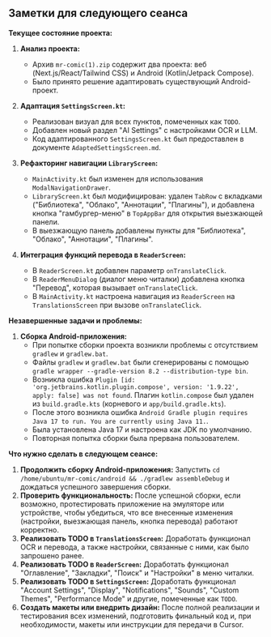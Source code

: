 ## Заметки для следующего сеанса

**Текущее состояние проекта:**

1.  **Анализ проекта:**
    *   Архив `mr-comic(1).zip` содержит два проекта: веб (Next.js/React/Tailwind CSS) и Android (Kotlin/Jetpack Compose).
    *   Было принято решение адаптировать существующий Android-проект.

2.  **Адаптация `SettingsScreen.kt`:**
    *   Реализован визуал для всех пунктов, помеченных как `TODO`.
    *   Добавлен новый раздел "AI Settings" с настройками OCR и LLM.
    *   Код адаптированного `SettingsScreen.kt` был предоставлен в документе `AdaptedSettingsScreen.md`.

3.  **Рефакторинг навигации `LibraryScreen`:**
    *   `MainActivity.kt` был изменен для использования `ModalNavigationDrawer`.
    *   `LibraryScreen.kt` был модифицирован: удален `TabRow` с вкладками ("Библиотека", "Облако", "Аннотации", "Плагины"), и добавлена кнопка "гамбургер-меню" в `TopAppBar` для открытия выезжающей панели.
    *   В выезжающую панель добавлены пункты для "Библиотека", "Облако", "Аннотации", "Плагины".

4.  **Интеграция функций перевода в `ReaderScreen`:**
    *   В `ReaderScreen.kt` добавлен параметр `onTranslateClick`.
    *   В `ReaderMenuDialog` (диалог меню читалки) добавлена кнопка "Перевод", которая вызывает `onTranslateClick`.
    *   В `MainActivity.kt` настроена навигация из `ReaderScreen` на `TranslationsScreen` при вызове `onTranslateClick`.

**Незавершенные задачи и проблемы:**

1.  **Сборка Android-приложения:**
    *   При попытке сборки проекта возникли проблемы с отсутствием `gradlew` и `gradlew.bat`.
    *   Файлы `gradlew` и `gradlew.bat` были сгенерированы с помощью `gradle wrapper --gradle-version 8.2 --distribution-type bin`.
    *   Возникла ошибка `Plugin [id: 'org.jetbrains.kotlin.plugin.compose', version: '1.9.22', apply: false] was not found`. Плагин `kotlin.compose` был удален из `build.gradle.kts` (корневого и `app/build.gradle.kts`).
    *   После этого возникла ошибка `Android Gradle plugin requires Java 17 to run. You are currently using Java 11.`.
    *   Была установлена Java 17 и настроена как JDK по умолчанию.
    *   Повторная попытка сборки была прервана пользователем.

**Что нужно сделать в следующем сеансе:**

1.  **Продолжить сборку Android-приложения:** Запустить `cd /home/ubuntu/mr-comic/android && ./gradlew assembleDebug` и дождаться успешного завершения сборки.
2.  **Проверить функциональность:** После успешной сборки, если возможно, протестировать приложение на эмуляторе или устройстве, чтобы убедиться, что все внесенные изменения (настройки, выезжающая панель, кнопка перевода) работают корректно.
3.  **Реализовать TODO в `TranslationsScreen`:** Доработать функционал OCR и перевода, а также настройки, связанные с ними, как было запрошено ранее.
4.  **Реализовать TODO в `ReaderScreen`:** Доработать функционал "Оглавление", "Закладки", "Поиск" и "Настройки" в меню читалки.
5.  **Реализовать TODO в `SettingsScreen`:** Доработать функционал "Account Settings", "Display", "Notifications", "Sounds", "Custom Themes", "Performance Mode" и другие, помеченные как `TODO`.
6.  **Создать макеты или внедрить дизайн:** После полной реализации и тестирования всех изменений, подготовить финальный код и, при необходимости, макеты или инструкции для передачи в Cursor.
